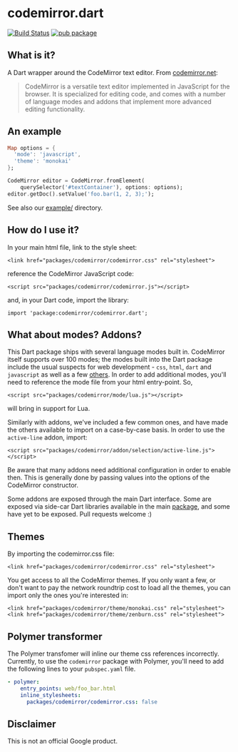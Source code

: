 # codemirror.dart

[![Build Status](https://travis-ci.org/google/codemirror.dart.svg?branch=master)](https://travis-ci.org/google/codemirror.dart)
[![pub package](https://img.shields.io/pub/v/codemirror.svg)](https://pub.dev/packages/codemirror)

## What is it?

A Dart wrapper around the CodeMirror text editor. From 
[codemirror.net](http://codemirror.net/):

> CodeMirror is a versatile text editor implemented in JavaScript for the
browser. It is specialized for editing code, and comes with a number of language
modes and addons that implement more advanced editing functionality.

## An example

```dart
Map options = {
  'mode': 'javascript',
  'theme': 'monokai'
};

CodeMirror editor = CodeMirror.fromElement(
    querySelector('#textContainer'), options: options);
editor.getDoc().setValue('foo.bar(1, 2, 3);');
```

See also our
[example/](https://github.com/google/codemirror.dart/tree/master/example)
directory.

## How do I use it?

In your main html file, link to the style sheet:

    <link href="packages/codemirror/codemirror.css" rel="stylesheet">
    
reference the CodeMirror JavaScript code:

    <script src="packages/codemirror/codemirror.js"></script>

and, in your Dart code, import the library:

    import 'package:codemirror/codemirror.dart';

## What about modes? Addons?

This Dart package ships with several language modes built in. CodeMirror itself
supports over 100 modes; the modes built into the Dart package include the
usual suspects for web development - `css`, `html`, `dart` and `javascript` as
well as a few
[others](https://github.com/google/codemirror.dart/blob/master/tool/grind.dart#L122).
In order to add additional modes, you'll need to reference the mode file from
your html entry-point. So,

    <script src="packages/codemirror/mode/lua.js"></script>

will bring in support for Lua.

Similarly with addons, we've included a few common ones, and have made the
others available to import on a case-by-case basis. In order to use the
`active-line` addon, import:

    <script src="packages/codemirror/addon/selection/active-line.js"></script>

Be aware that many addons need additional configuration in order to enable then.
This is generally done by passing values into the options of the CodeMirror
constructor.

Some addons are exposed through the main Dart interface. Some are exposed via
side-car Dart libraries available in the main
[package](https://github.com/google/codemirror.dart/tree/master/lib), and some
have yet to be exposed. Pull requests welcome :)

## Themes

By importing the codemirror.css file:

    <link href="packages/codemirror/codemirror.css" rel="stylesheet">

You get access to all the CodeMirror themes. If you only want a few, or don't
want to pay the network roundtrip cost to load all the themes, you can import
only the ones you're interested in:

    <link href="packages/codemirror/theme/monokai.css" rel="stylesheet">
    <link href="packages/codemirror/theme/zenburn.css" rel="stylesheet">

## Polymer transformer

The Polymer transfomer will inline our theme css references incorrectly.
Currently, to use the `codemirror` package with Polymer, you'll need to add the
following lines to your `pubspec.yaml` file.

```yaml
- polymer:
    entry_points: web/foo_bar.html
    inline_stylesheets:
      packages/codemirror/codemirror.css: false
```          

## Disclaimer

This is not an official Google product.
